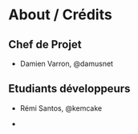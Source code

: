 # About / Crédits

## Chef de Projet

  - Damien Varron, @damusnet
  
## Etudiants développeurs

  - Rémi Santos, @kemcake

  - 
